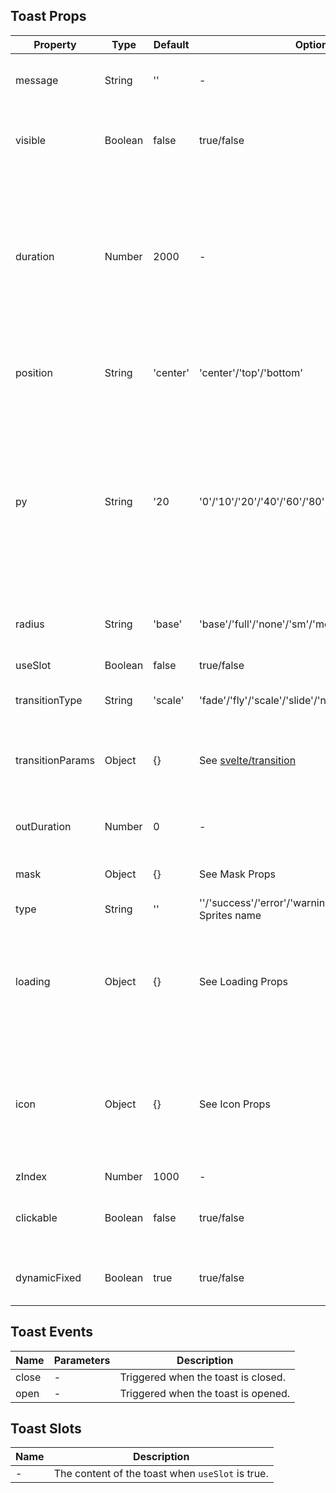 ## Toast Props

| Property         | Type    | Default  | Options                                                                     | Required | Description                                                                                                                                             |     |
| ---------------- | ------- | -------- | --------------------------------------------------------------------------- | -------- | ------------------------------------------------------------------------------------------------------------------------------------------------------- | --- |
| message          | String  | ''       | -                                                                           | N        | The message to display in the notification.                                                                                                             |     |
| visible          | Boolean | false    | true/false                                                                  | N        | Whether the notification should be visible or hidden.                                                                                                   |     |
| duration         | Number  | 2000     | -                                                                           | N        | The duration in milliseconds for which the notification should remain visible. A value of 0 means it won't automatically close.                         |     |
| position         | String  | 'center' | 'center'/'top'/'bottom'                                                     | N        | The position where the notification should be displayed.                                                                                                |     |
| py               | String  | '20      | '0'/'10'/'20'/'40'/'60'/'80'                                                | N        | The position offset from the top or bottom of the screen when the notification is displayed. This property is ignored when position is set to 'center'. |     |
| radius           | String  | 'base'   | 'base'/'full'/'none'/'sm'/'md'/'lg'/'xl'/'2xl'                              | N        | The style of the notification's corners.                                                                                                                |     |
| useSlot          | Boolean | false    | true/false                                                                  | N        | Whether to use a slot.                                                                                                                                  |     |
| transitionType   | String  | 'scale'  | 'fade'/'fly'/'scale'/'slide'/'none'                                         | N        | The type of animation to use.                                                                                                                           |     |
| transitionParams | Object  | {}       | See [svelte/transition](https://svelte.dev/docs#run-time-svelte-transition) | N        | Animation parameters, with the default duration set to 300ms.                                                                                           |
| outDuration      | Number  | 0        | -                                                                           | N        | Duration of the exit animation in milliseconds.                                                                                                         |
| mask             | Object  | {}       | See Mask Props                                                              | N        | Parameters for the mask layer.                                                                                                                          |
| type             | String  | ''       | ''/'success'/'error'/'warning'/'info'/'loading'/SVG Sprites name            | N        | Type of notification.                                                                                                                                   |
| loading          | Object  | {}       | See Loading Props                                                           | N        | Parameters for the loading component, only effective when the type is 'loading'.                                                                        |
| icon             | Object  | {}       | See Icon Props                                                              | N        | Parameters for the icon component, only effective when the type is non-empty and non-'loading'.                                                         |
| zIndex           | Number  | 1000     | -                                                                           | N        | z-index.                                                                                                                                                |
| clickable        | Boolean | false    | true/false                                                                  | N        | Whether the notification area is clickable through.                                                                                                     |
| dynamicFixed     | Boolean | true     | true/false                                                                  | N        | Whether to dynamically fix the position.                                                                                                                |

## Toast Events

| Name  | Parameters | Description                         |
| ----- | ---------- | ----------------------------------- |
| close | -          | Triggered when the toast is closed. |
| open  | -          | Triggered when the toast is opened. |

## Toast Slots

| Name | Description                                      |
| ---- | ------------------------------------------------ |
| -    | The content of the toast when `useSlot` is true. |
